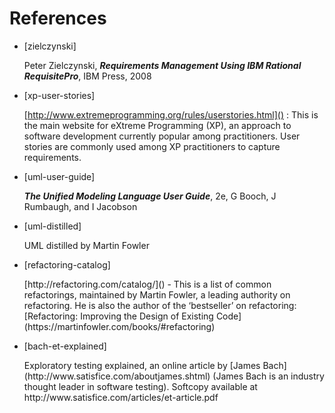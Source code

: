 <link rel="stylesheet" href="{{baseUrl}}/css/textbook.css">

<div class="website-content">

# References

* [zielczynski] <div id="zielczynski">Peter Zielczynski, _**Requirements Management Using IBM Rational RequisitePro**_, IBM Press, 2008</div>

* [xp-user-stories]

  <div id="xp-user-stories">

  [http://www.extremeprogramming.org/rules/userstories.html]() : This is the main website for eXtreme Programming (XP), an approach to software development currently popular among practitioners. User stories are commonly used among XP practitioners to capture requirements.

  </div>

* [uml-user-guide]

  <span id="uml-user-guide">_**The Unified Modeling Language User Guide**_, 2e, G Booch, J Rumbaugh, and I Jacobson </span>

* [uml-distilled] <div id="uml-distilled">UML distilled by Martin Fowler </div>

* [refactoring-catalog]

	<div id="refactoring-catalog">[http://refactoring.com/catalog/]() - This is a list of common refactorings, maintained by Martin Fowler, a leading authority on refactoring. He is also the author of the ‘bestseller’ on refactoring: [Refactoring: Improving the Design of Existing Code](https://martinfowler.com/books/#refactoring)</div>


* [bach-et-explained]

  <div id="bach-et-explained">Exploratory testing explained, an online article by [James Bach](http://www.satisfice.com/aboutjames.shtml) (James Bach is an industry thought leader in software testing). Softcopy available at http://www.satisfice.com/articles/et-article.pdf</div>

</div>
